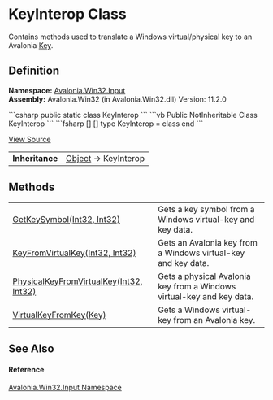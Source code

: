 # KeyInterop Class


Contains methods used to translate a Windows virtual/physical key to an Avalonia <a href="T_Avalonia_Input_Key">Key</a>.



## Definition
**Namespace:** <a href="N_Avalonia_Win32_Input">Avalonia.Win32.Input</a>  
**Assembly:** Avalonia.Win32 (in Avalonia.Win32.dll) Version: 11.2.0

<Tabs groupId="api-code-preview">
<TabItem value="csharp" label="C#">
```csharp
public static class KeyInterop
```
</TabItem>
<TabItem value="vb" label="VB">
```vb
Public NotInheritable Class KeyInterop
```
</TabItem>
<TabItem value="fsharp" label="F#">
```fsharp
[<AbstractClassAttribute>]
[<SealedAttribute>]
type KeyInterop = class end
```
</TabItem>
</Tabs>



<a href="https://github.com/AvaloniaUI/Avalonia/tree/master/src/Windows/Avalonia.Win32/Input/KeyInterop.cs" title="View the source code">View Source</a>

<table>
<tr><td><strong>Inheritance</strong></td><td><a href="https://learn.microsoft.com/dotnet/api/system.object" target="_blank" rel="noopener noreferrer">Object</a>  →  KeyInterop</td></tr>
</table>



## Methods
<table>
<tr>
<td><a href="M_Avalonia_Win32_Input_KeyInterop_GetKeySymbol">GetKeySymbol(Int32, Int32)</a></td>
<td>Gets a key symbol from a Windows virtual-key and key data.</td>
</tr>
<tr>
<td><a href="M_Avalonia_Win32_Input_KeyInterop_KeyFromVirtualKey">KeyFromVirtualKey(Int32, Int32)</a></td>
<td>Gets an Avalonia key from a Windows virtual-key and key data.</td>
</tr>
<tr>
<td><a href="M_Avalonia_Win32_Input_KeyInterop_PhysicalKeyFromVirtualKey">PhysicalKeyFromVirtualKey(Int32, Int32)</a></td>
<td>Gets a physical Avalonia key from a Windows virtual-key and key data.</td>
</tr>
<tr>
<td><a href="M_Avalonia_Win32_Input_KeyInterop_VirtualKeyFromKey">VirtualKeyFromKey(Key)</a></td>
<td>Gets a Windows virtual-key from an Avalonia key.</td>
</tr>
</table>

## See Also


#### Reference
<a href="N_Avalonia_Win32_Input">Avalonia.Win32.Input Namespace</a>  

